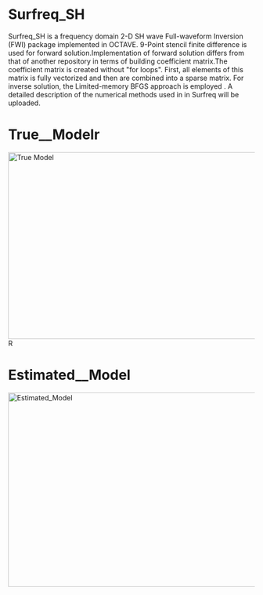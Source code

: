 # Surfreq_SH
Surfreq_SH  is a  frequency domain 2-D SH wave  Full-waveform Inversion (FWI) package implemented in OCTAVE. 9-Point stencil finite difference is used for forward solution.Implementation of forward solution differs from that of another repository in terms of building coefficient matrix.The coefficient matrix is created without "for loops". First, all elements of this matrix is fully vectorized  and then are combined into a sparse matrix. For inverse solution, the Limited-memory BFGS approach is employed . A detailed description of the numerical methods used in in Surfreq will be uploaded.

# True__Modelr
<img width="753" height="381" alt="True Model" src="https://github.com/user-attachments/assets/b013d866-d75a-421c-962f-c249d128e51e" />R

# Estimated__Model

<img width="773" height="396" alt="Estimated_Model" src="https://github.com/user-attachments/assets/2d6a7859-f797-4b72-9395-8f8d731a21cf" />
